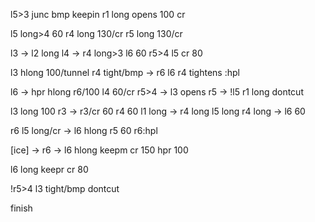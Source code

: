 l5>3 junc bmp keepin r1 long opens 100 cr

l5 long>4 60 r4 long 130/cr r5 long 130/cr

l3 -> l2 long l4 -> r4 long>3 l6 60 r5>4 l5 cr 80

l3 hlong 100/tunnel r4 tight/bmp -> r6 l6 r4 tightens :hpl 

l6 -> hpr hlong r6/100 l4 60/cr r5>4 -> l3 opens r5 -> !l5 r1 long dontcut

l3 long 100 r3 -> r3/cr 60 r4 60 l1 long -> r4 long l5 long r4 long -> l6 60

r6 l5 long/cr -> l6 hlong r5 60 r6:hpl 

[ice] -> r6 -> l6 hlong keepm cr 150 hpr 100

l6 long keepr cr 80 

!r5>4 l3 tight/bmp dontcut

finish
